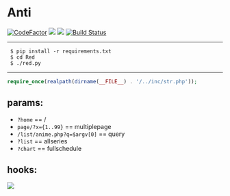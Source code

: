 # Anti
[![CodeFactor](https://www.codefactor.io/repository/github/sinkaroid/anti/badge)](https://www.codefactor.io/repository/github/sinkaroid/anti) [![](https://img.shields.io/packagist/php-v/curl/curl)](https://packagist.org/packages/curl/curl) [![](https://img.shields.io/github/commits-since/sinkaroid/anti/post1)](https://github.com/sinkaroid/anti/tree/master) [![Build Status](https://travis-ci.com/sinkaroid/Anti.svg?branch=master)](https://travis-ci.com/sinkaroid/Anti)  


----
     $ pip install -r requirements.txt 
     $ cd Red 
     $ ./red.py

-----
```php
require_once(realpath(dirname(__FILE__) . '/../inc/str.php')); 
```  
## params:  

- `?home` == /
- `page/?x={1..99}` == multiplepage
- `/list/anime.php?q=$argv[0]` == query
- `?list` == allseries
- `?chart` == fullschedule  

## hooks:
![](https://i.imgur.com/eoQ0zfN.png)